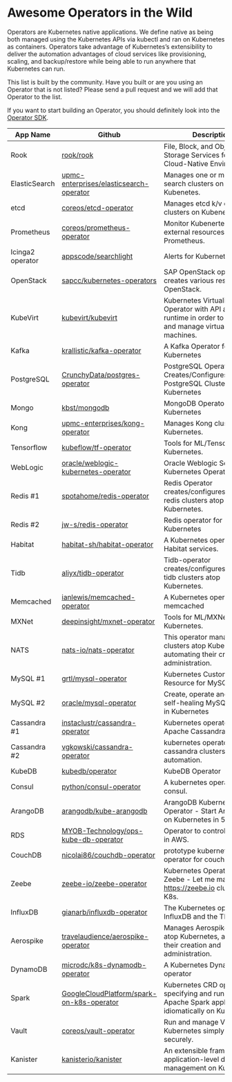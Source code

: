 # Awesome Operators in the Wild 

Operators are Kubernetes native applications. We define native as being both managed using the Kubernetes APIs via kubectl and ran on Kubernetes as containers. Operators take advantage of Kubernetes’s extensibility to deliver the automation advantages of cloud services like provisioning, scaling, and backup/restore while being able to run anywhere that Kubernetes can run.

This list is built by the community. Have you built or are you using an Operator that is not listed? Please send a pull request and we will add that Operator to the list.

If you want to start building an Operator, you should definitely look into the [Operator SDK](https://github.com/operator-framework/operator-sdk).

| App Name | Github | Description |
|----------|-------------|-------------|
| Rook | [rook/rook](https://github.com/rook/rook/tree/master/cluster/examples/kubernetes) |  File, Block, and Object Storage Services for your Cloud-Native Environment |
| ElasticSearch | [upmc-enterprises/elasticsearch-operator](https://github.com/upmc-enterprises/elasticsearch-operator) | Manages one or more elastic search clusters on Kubenetes. |
| etcd | [coreos/etcd-operator](https://github.com/coreos/etcd-operator) | Manages etcd k/v database clusters on Kubenetes. |
| Prometheus | [coreos/prometheus-operator](https://github.com/coreos/prometheus-operator) | Monitor Kubenertes and external resources with Prometheus. |
| Icinga2 operator | [appscode/searchlight](https://github.com/appscode/searchlight) | Alerts for Kubernetes |
| OpenStack | [sapcc/kubernetes-operators](https://github.com/sapcc/kubernetes-operators/tree/master/openstack-operator) | SAP OpenStack operator creates various resources in OpenStack.
| KubeVirt | [kubevirt/kubevirt](https://github.com/kubevirt/kubevirt) | Kubernetes Virtualization Operator with API and runtime in order to define and manage virtual machines. |
| Kafka | [krallistic/kafka-operator](https://github.com/krallistic/kafka-operator) | A Kafka Operator for Kubernetes |
| PostgreSQL | [CrunchyData/postgres-operator](https://github.com/CrunchyData/postgres-operator) | PostgreSQL Operator Creates/Configures/Manages PostgreSQL Clusters on Kubernetes |
| Mongo | [kbst/mongodb](https://github.com/kbst/mongodb) | MongoDB Operator for Kubernetes |
| Kong | [upmc-enterprises/kong-operator](https://github.com/upmc-enterprises/kong-operator) | Manages Kong clusters on Kubernetes. |
| Tensorflow | [kubeflow/tf-operator](https://github.com/kubeflow/tf-operator) | Tools for ML/Tensorflow on Kubernetes. |
| WebLogic | [oracle/weblogic-kubernetes-operator](https://github.com/oracle/weblogic-kubernetes-operator) | Oracle Weblogic Server Kubernetes Operator |
| Redis #1 | [spotahome/redis-operator](https://github.com/spotahome/redis-operator) | Redis Operator creates/configures/manages redis clusters atop Kubernetes. |
| Redis #2 | [jw-s/redis-operator](https://github.com/jw-s/redis-operator) | Redis operator for Kubernetes |
| Habitat | [habitat-sh/habitat-operator](https://github.com/habitat-sh/habitat-operator) | A Kubernetes operator for Habitat services. |
| Tidb | [aliyx/tidb-operator](https://github.com/aliyx/tidb-operator) | Tidb-operator creates/configures/manages tidb clusters atop Kubernetes. |
| Memcached | [ianlewis/memcached-operator](https://github.com/ianlewis/memcached-operator) | A Kubernetes operator for memcached | 
| MXNet | [deepinsight/mxnet-operator](https://github.com/deepinsight/mxnet-operator ) | Tools for ML/MXNet on Kubernetes. |
| NATS | [nats-io/nats-operator](https://github.com/nats-io/nats-operator) | This operator manages NATS clusters atop Kubernetes, automating their creation and administration. |
| MySQL #1 | [grtl/mysql-operator](https://github.com/grtl/mysql-operator) | Kubernetes Custom Resource for MySQL. |
| MySQL #2 | [oracle/mysql-operator](https://github.com/oracle/mysql-operator) | Create, operate and scale self-healing MySQL clusters in Kubernetes |
| Cassandra #1 | [instaclustr/cassandra-operator](https://github.com/instaclustr/cassandra-operator) | Kubernetes operator for Apache Cassandra. |
| Cassandra #2 | [vgkowski/cassandra-operator](https://github.com/vgkowski/cassandra-operator) | kubernetes operator for cassandra clusters automation. |
| KubeDB | [kubedb/operator](https://github.com/kubedb/operator) | KubeDB Operator |
| Consul | [python/consul-operator](https://github.com/python/consul-operator) | A kubernetes operator for consul. |
| ArangoDB | [arangodb/kube-arangodb](https://github.com/arangodb/kube-arangodb) | ArangoDB Kubernetes Operator - Start ArangoDB on Kubernetes in 5min. |
| RDS |  [MYOB-Technology/ops-kube-db-operator](https://github.com/MYOB-Technology/ops-kube-db-operator) | Operator to control RDS DBs in AWS. |
| CouchDB | [nicolai86/couchdb-operator](https://github.com/nicolai86/couchdb-operator) | prototype kubernetes operator for couchDB. |
| Zeebe | [zeebe-io/zeebe-operator](https://github.com/zeebe-io/zeebe-operator) | Kubernetes Operator for Zeebe - Let me manage your https://zeebe.io cluster on K8s. |
| InfluxDB | [gianarb/influxdb-operator](https://github.com/gianarb/influxdb-operator) | The Kubernetes operator for InfluxDB and the TICK stack. |
| Aerospike | [travelaudience/aerospike-operator](https://github.com/travelaudience/aerospike-operator) | Manages Aerospike clusters atop Kubernetes, automating their creation and administration. | 
| DynamoDB | [microdc/k8s-dynamodb-operator](https://github.com/microdc/k8s-dynamodb-operator) | A Kubernetes DynamoDB operator |
| Spark | [GoogleCloudPlatform/spark-on-k8s-operator](https://github.com/GoogleCloudPlatform/spark-on-k8s-operator) | Kubernetes CRD operator for specifying and running Apache Spark applications idiomatically on Kubernetes. |
| Vault | [coreos/vault-operator](https://github.com/coreos/vault-operator) | Run and manage Vault on Kubernetes simply and securely. |
| Kanister | [kanisterio/kanister](https://github.com/kanisterio/kanister) | An extensible framework for application-level data management on Kubernetes. |
